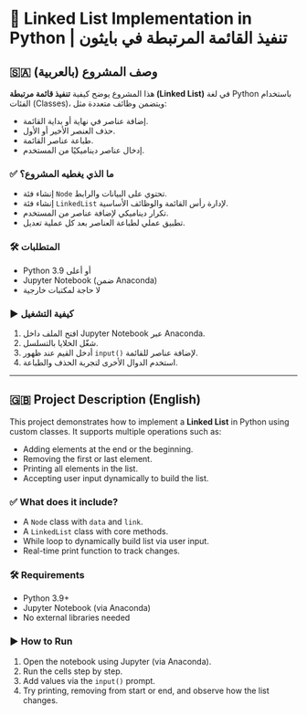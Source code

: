 # 🔗 Linked List Implementation in Python | تنفيذ القائمة المرتبطة في بايثون

## 🇸🇦 وصف المشروع (بالعربية)

هذا المشروع يوضح كيفية **تنفيذ قائمة مرتبطة (Linked List)** في لغة Python باستخدام الفئات (Classes)، ويتضمن وظائف متعددة مثل:

- إضافة عناصر في نهاية أو بداية القائمة.
- حذف العنصر الأخير أو الأول.
- طباعة عناصر القائمة.
- إدخال عناصر ديناميكيًا من المستخدم.

### ✅ ما الذي يغطيه المشروع؟

- إنشاء فئة `Node` تحتوي على البيانات والرابط.
- إنشاء فئة `LinkedList` لإدارة رأس القائمة والوظائف الأساسية.
- تكرار ديناميكي لإضافة عناصر من المستخدم.
- تطبيق عملي لطباعة العناصر بعد كل عملية تعديل.

### 🛠️ المتطلبات

- Python 3.9 أو أعلى
- Jupyter Notebook (ضمن Anaconda)
- لا حاجة لمكتبات خارجية

### ▶️ كيفية التشغيل

1. افتح الملف داخل Jupyter Notebook عبر Anaconda.
2. شغّل الخلايا بالتسلسل.
3. أدخل القيم عند ظهور `input()` لإضافة عناصر للقائمة.
4. استخدم الدوال الأخرى لتجربة الحذف والطباعة.

---

## 🇬🇧 Project Description (English)

This project demonstrates how to implement a **Linked List** in Python using custom classes. It supports multiple operations such as:

- Adding elements at the end or the beginning.
- Removing the first or last element.
- Printing all elements in the list.
- Accepting user input dynamically to build the list.

### ✅ What does it include?

- A `Node` class with `data` and `link`.
- A `LinkedList` class with core methods.
- While loop to dynamically build list via user input.
- Real-time print function to track changes.

### 🛠️ Requirements

- Python 3.9+
- Jupyter Notebook (via Anaconda)
- No external libraries needed

### ▶️ How to Run

1. Open the notebook using Jupyter (via Anaconda).
2. Run the cells step by step.
3. Add values via the `input()` prompt.
4. Try printing, removing from start or end, and observe how the list changes.

